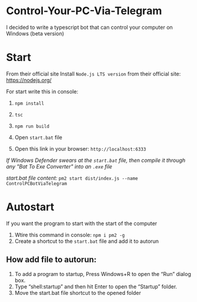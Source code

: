 # Control-Your-PC-Via-Telegram
I decided to write a typescript bot that can control your computer on Windows (beta version)

# Start

From their official site Install `Node.js LTS version` from their official site: https://nodejs.org/

For start write this in console:

1. `npm install`

2. `tsc`

3. `npm run build`

4. Open `start.bat` file

5. Open this link in your browser: `http://localhost:6333`

_If Windows Defender swears at the `start.bat` file, then compile it through any "Bat To Exe Converter" into an `.exe` file_

_start.bat file content:_ `pm2 start dist/index.js --name ControlPCBotViaTelegram`

# Autostart
If you want the program to start with the start of the computer

1. Wtire this command in console: `npm i pm2 -g`
2. Create a shortcut to the `start.bat` file and add it to autorun

## How add file to autorun: 
1. To add a program to startup, Press Windows+R to open the “Run” dialog box.
2. Type “shell:startup” and then hit Enter to open the “Startup” folder.
3. Move the start.bat file shortcut to the opened folder
